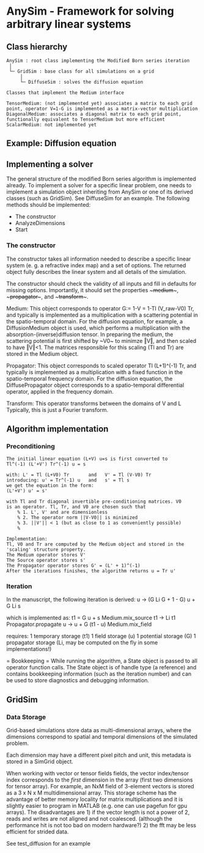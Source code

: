 # AnySim - Framework for solving arbitrary linear systems

## Class hierarchy
~~~
AnySim : root class implementing the Modified Born series iteration
 │
 └─ GridSim : base class for all simulations on a grid
     │
     └─ DiffuseSim : solves the diffusion equation

Classes that implement the Medium interface

TensorMedium: (not implemented yet) associates a matrix to each grid point, operator V=1-G is implemented as a matrix-vector multiplication
DiagonalMedium: associates a diagonal matrix to each grid point, functionally equivalent to TensorMedium but more efficient
ScalarMedium: not implemented yet
~~~

## Example: Diffusion equation

## Implementing a solver
The general structure of the modified Born series algorithm is implemented already. To implement a solver for a specific linear problem, one needs to implement a simulation object inheriting from AnySim or one of its derived classes (such as GridSim). See DiffuseSim for an example. The following methods should be implemented:
  * The constructor
  * AnalyzeDimensions
  * Start
 
### The constructor
The constructor takes all information needed to describe a specific linear system (e. g. a refractive index map) and a set of options. The returned object fully describes the linear system and all details of the simulation. 

The constructor should check the validity of all inputs and fill in defaults for missing options. Importantly, it should set the properties ~~~medium~~~, ~~~propagator~~~, and ~~~transform~~~. 

Medium: This object corresponds to operator G:= 1-V = 1-Tl (V_raw-V0) Tr, and typically is
  implemented as a multiplication with a scattering potential in the 
  spatio-temporal domain.
  For the diffusion equation, for example, a DiffusionMedium object is used,
  which performs a multiplication with the absorption-(inverse)diffusion tensor.
  In preparing the medium, the scattering potential is first shifted by ~V0~ to minimze ‖V‖, and then scaled to have ‖V‖<1. The matrices responsible for this scaling (Tl and Tr) are stored in the Medium object.

Propagator: This object corresponds to scaled operator Tl (L+1)^(-1) Tr, and typically
  is implemented as a multiplication with a fixed function in the spatio-temporal frequency domain.
  For the diffusion equation, the DiffusePropagator object corresponds
  to a spatio-temporal differential operator, applied in the frequency
  domain.

Transform: This operator transforms between the domains of V and L
  Typically, this is just a Fourier transform.


## Algorithm implementation
### Preconditioning
    The initial linear equation (L+V) u=s is first converted to
    Tl^(-1) (L'+V') Tr^(-1) u = s

    with: L' = Tl (L+V0) Tr       and   V' = Tl (V-V0) Tr
    introducing: u' = Tr^(-1) u   and   s' = Tl s
    we get the equation in the form:
    (L'+V') u' = s'

    with Tl and Tr diagonal invertible pre-conditioning matrices. V0
    is an operator. Tl, Tr, and V0 are chosen such that
        % 1. L', V' and are dimensionless
        % 2. The operator norm ||V-V0|| is minimized
        % 3. ||V'|| < 1 (but as close to 1 as conveniently possible)
        %
    
    Implementation:
    Tl, V0 and Tr are computed by the Medium object and stored in the
    'scaling' structure property.
    The Medium operator stores V'
    The Source operator stores s'
    The Propagator operator stores G' = (L' + 1)^(-1)
    After the iterations finishes, the algorithm returns u = Tr u'

### Iteration
In the manuscript, the following iteration is derived:
    u -> (G Li G + 1 - G) u + G Li s

which is implemented as:
    t1 = G u + s            Medium.mix_source
    t1 -> Li t1             Propagator.propagate
    u -> u + G (t1 - u)     Medium.mix_field

requires:
1 temporary storage (t1)
1 field storage (u)
1 potential storage (G)
1 propagator storage (Li, may be computed on the fly in some implementations!)


= Bookkeeping = 
While running the algorithm, a State object is passed to all operator
function calls. The State object is of handle type (a reference) and
contains bookkeeping information (such as the iteration number) and can be
used to store diagnostics and debugging information.


## GridSim
### Data Storage
Grid-based simulations store data as multi-dimensional arrays, where the 
dimensions correspond to spatial and temporal dimensions of the simulated
problem. 

Each dimension may have a different pixel pitch and unit, this metadata
is stored in a SimGrid object.

When working with vector or tensor fields fields, the vector index/tensor
index corresponds to the _first_ dimension in the array (first two
dimensions for tensor array).
For example, an NxM field of 3-element vectors is stored as a 3 x N x M
multidimensional array. 
This storage scheme has the advantage of better memory locality for matrix
multiplications and it is slightly easier to program in MATLAB (e.g.
one can use pagefun for gpu arrays). 
The disadvantages are 1) if the vector length is not a power of 2, reads
and writes are not aligned and not coalesced. (although the performance hit
is not too bad on modern hardware?)
2) the fft may be less efficient for strided data.


See test_diffusion for an example 
